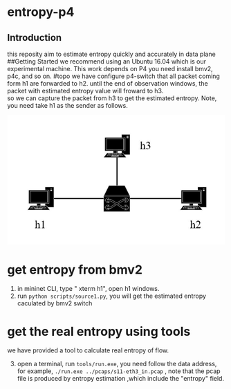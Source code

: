 # entropy-p4
## Introduction
this reposity aim to estimate entropy quickly and accurately in data plane
##Getting Started
we recommend using an Ubuntu 16.04 which is our experimental machine.
This work depends on P4
you need install bmv2, p4c, and so on. 
#topo
we have configure p4-switch that all packet coming form h1 are forwarded to h2. until the end of 
observation windows, the packet with estimated entropy value will froward to h3.  
so we can capture the packet from h3 to get the estimated entropy. Note, you need take h1 as the sender as follows.

![topology](./topo/topo.JPG)
#  get entropy from bmv2
 1. in mininet CLI, type " xterm h1", open h1 windows.
 2. run
``python scripts/source1.py``, you will get the estimated entropy caculated by bmv2 switch

# get the real entropy using tools
we have provided a tool to calculate real entropy of flow.  

3. open a terminal, run ``tools/run.exe``, you need follow the data address, for example, ``./run.exe ../pcaps/s11-eth3_in.pcap``
, note that the pcap file is produced by entropy estimation ,which include the "entropy" field.
   
